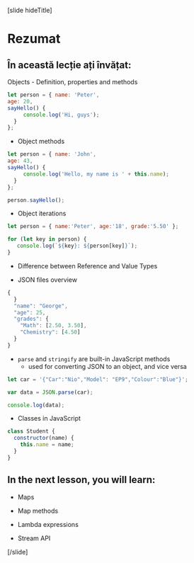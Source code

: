 [slide hideTitle]

# Rezumat

## În această lecție ați învățat:

 Objects - Definition, properties and methods
```js
let person = { name: 'Peter', 
age: 20,
sayHello() {
     console.log('Hi, guys');
  }
};
```
- Object methods

```js live
let person = { name: 'John', 
age: 43,
sayHello() {
     console.log('Hello, my name is ' + this.name);
  }
};

person.sayHello();
```

- Object iterations

``` js live
let person = { name:'Peter', age:'18', grade:'5.50' };

for (let key in person) {
   console.log(`${key}: ${person[key]}`);
}

```
- Difference between Reference and Value Types

- JSON files overview

``` js
{
  }
  "name": "George",
  "age": 25,
  "grades": {
    "Math": [2.50, 3.50],
    "Chemistry": [4.50]
  }
}
```

- `parse` and `stringify` are built-in JavaScript methods
  - used for converting JSON to an object, and vice versa
  
```js live
let car = '{"Car":"Nio","Model": "EP9","Colour":"Blue"}';  

var data = JSON.parse(car);  

console.log(data);
```

- Classes in JavaScript

``` js
class Student {
  constructor(name) {
    this.name = name;
  }
}
```

## In the next lesson, you will learn:

- Maps

- Map methods

- Lambda expressions

- Stream API

[/slide]